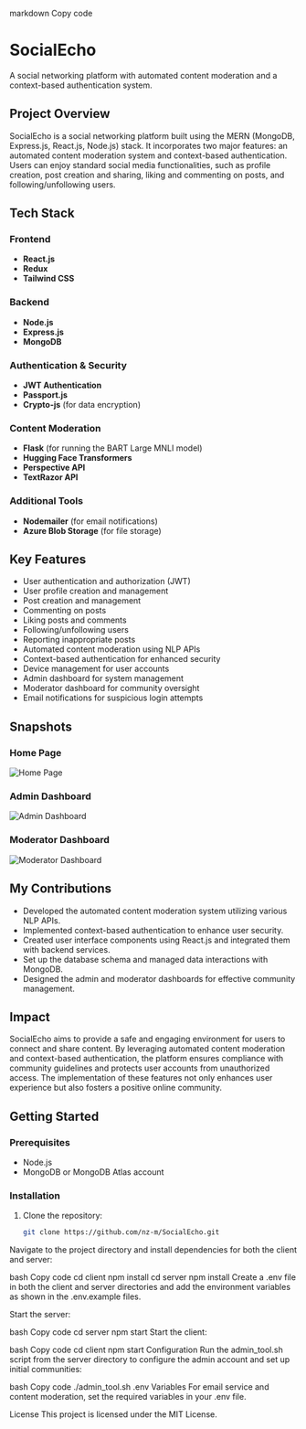 markdown
Copy code
# SocialEcho

A social networking platform with automated content moderation and a context-based authentication system.

## Project Overview

SocialEcho is a social networking platform built using the MERN (MongoDB, Express.js, React.js, Node.js) stack. It incorporates two major features: an automated content moderation system and context-based authentication. Users can enjoy standard social media functionalities, such as profile creation, post creation and sharing, liking and commenting on posts, and following/unfollowing users.

## Tech Stack

### Frontend
- **React.js**
- **Redux**
- **Tailwind CSS**

### Backend
- **Node.js**
- **Express.js**
- **MongoDB**

### Authentication & Security
- **JWT Authentication**
- **Passport.js**
- **Crypto-js** (for data encryption)

### Content Moderation
- **Flask** (for running the BART Large MNLI model)
- **Hugging Face Transformers**
- **Perspective API**
- **TextRazor API**

### Additional Tools
- **Nodemailer** (for email notifications)
- **Azure Blob Storage** (for file storage)

## Key Features
- User authentication and authorization (JWT)
- User profile creation and management
- Post creation and management
- Commenting on posts
- Liking posts and comments
- Following/unfollowing users
- Reporting inappropriate posts
- Automated content moderation using NLP APIs
- Context-based authentication for enhanced security
- Device management for user accounts
- Admin dashboard for system management
- Moderator dashboard for community oversight
- Email notifications for suspicious login attempts

## Snapshots

### Home Page
![Home Page](path_to_your_image/homepage.png)

### Admin Dashboard
![Admin Dashboard](path_to_your_image/admin_dashboard.png)

### Moderator Dashboard
![Moderator Dashboard](path_to_your_image/moderator_dashboard.png)

## My Contributions
- Developed the automated content moderation system utilizing various NLP APIs.
- Implemented context-based authentication to enhance user security.
- Created user interface components using React.js and integrated them with backend services.
- Set up the database schema and managed data interactions with MongoDB.
- Designed the admin and moderator dashboards for effective community management.

## Impact
SocialEcho aims to provide a safe and engaging environment for users to connect and share content. By leveraging automated content moderation and context-based authentication, the platform ensures compliance with community guidelines and protects user accounts from unauthorized access. The implementation of these features not only enhances user experience but also fosters a positive online community.

## Getting Started

### Prerequisites
- Node.js
- MongoDB or MongoDB Atlas account

### Installation
1. Clone the repository:
   ```bash
   git clone https://github.com/nz-m/SocialEcho.git
Navigate to the project directory and install dependencies for both the client and server:

bash
Copy code
cd client
npm install
cd server
npm install
Create a .env file in both the client and server directories and add the environment variables as shown in the .env.example files.

Start the server:

bash
Copy code
cd server
npm start
Start the client:

bash
Copy code
cd client
npm start
Configuration
Run the admin_tool.sh script from the server directory to configure the admin account and set up initial communities:

bash
Copy code
./admin_tool.sh
.env Variables
For email service and content moderation, set the required variables in your .env file.

License
This project is licensed under the MIT License.
